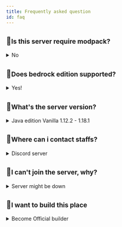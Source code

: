 ```yaml
---
title: Frequently asked question
id: faq
---
```


## 💬<small>Is this server require modpack?</small>
<details><summary>No</summary>

However we do have BTE [modpack](../guide/modpack) for [Official Builder](./getting-started/builder-system#official-builder) only.<br/>
But you can install it too if you want to build in BuildTheEarth singleplayer (Not recommended).
</details>

## 💬<small>Does bedrock edition supported?</small>
<details><summary>Yes!</summary>

Bedrock edition is support but only in [Plot system server](./getting-started/visiting#2-plot-server) 
</details>

## 💬<small>What's the server version?</small>
<details><summary>Java edition Vanilla 1.12.2 - 1.18.1</summary>

Note that all building server is still in version 1.12.2, all building block in the version above it will turn to stone.
</details>

## 💬<small>Where can i contact staffs?</small>
<details><summary>Discord server</summary>

Please create a ticket in our discord server to contact staff/mod if you have any question.
</details>

## 💬<small>I can't join the server, why?</small>
<details><summary>Server might be down</summary>

Server is not guaranteed to be online 24/7 some time it might be in maintainence, please see in our discord server posts for our server status.
</details>

## 💬<small>I want to build this place</small>
<details><summary>Become Official builder</summary>

Due to our [Builder System](./getting-started/builder-system), New builder can only build in [Plot system server](./getting-started/visiting#2-plot-server) 
with limited buildsite to choose, this is to prevent unfinished build laying around in our server and made it hard to organise the build team.

You can also build a BuildTheEarth building your self in singleplayer world with [BuildTheEarth Modpack](../guide/modpack) installed but we do not recommended this way because we can't be sure and review if you are building the correct way or not.
</details>

<!-- FAQ TEMPLATE

## 💬<small>Question</small>
<details><summary>Answer</summary>

Detailed answer
</details>

 -->